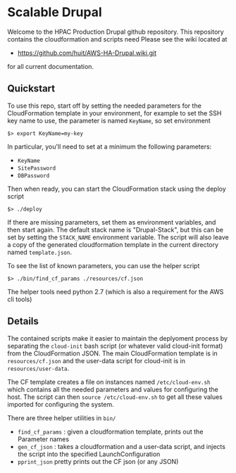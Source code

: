 Scalable Drupal
======================

Welcome to the HPAC Production Drupal github repository.  This repository contains the cloudformation and scripts need  Please see the wiki located at 

* https://github.com/huit/AWS-HA-Drupal.wiki.git 

for all current documentation.

## Quickstart

To use this repo, start off by setting the needed parameters for the CloudFormation template in your environment, for example to set the SSH key name to use, the parameter is named `KeyName`, so set environment

```
$> export KeyName=my-key
```

In particular, you'll need to set at a minimum the following parameters:
- `KeyName`
- `SitePassword`
- `DBPassword`

Then when ready, you can start the CloudFormation stack using the deploy script

```
$> ./deploy
```

If there are missing parameters, set them as environment variables, and then start again. The default stack name is "Drupal-Stack", but this can be set by setting the `STACK_NAME` environment variable. The script will also leave a copy of the generated cloudformation template in the current directory named `template.json`.

To see the list of known parameters, you can use the helper script

```
$> ./bin/find_cf_params ./resources/cf.json
```

The helper tools need python 2.7 (which is also a requirement for the AWS cli tools)

## Details

The contained scripts make it easier to maintain the deplyoment process by separating the `cloud-init` bash script (or whatever valid cloud-init format) from the CloudFormation JSON. The main CloudFormation template is in `resources/cf.json` and the user-data script for cloud-init is in `resources/user-data`.

The CF template creates a file on instances named `/etc/cloud-env.sh` which contains all the needed parameters and values for configuring the host. The script can then `source /etc/cloud-env.sh` to get all these values imported for configuring the system.

There are three helper utilities in `bin/`

* `find_cf_params` : given a cloudformation template, prints out the Parameter names
* `gen_cf_json` : takes a cloudformation and a user-data script, and injects the script into the specified LaunchConfiguration
* `pprint_json` pretty prints out the CF json (or any JSON)





